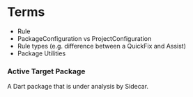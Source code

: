 # Terms
 
- Rule
- PackageConfiguration vs ProjectConfiguration
- Rule types (e.g. difference between a QuickFix and Assist)
- Package Utilities

### Active Target Package

A Dart package that is under analysis by Sidecar.
